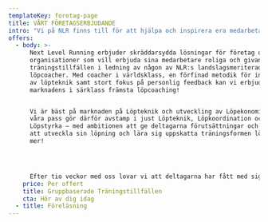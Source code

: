```yaml
---
templateKey: foretag-page
title: VÅRT FÖRETAGSERBJUDANDE
intro: "Vi på NLR finns till för att hjälpa och inspirera era medarbetare, oavsett förkunskaper, att ta sin löpning till nästa nivå! Våra landslagsmeriterade Löpcoacher \n\n\n\nEfter att ha anlitat oss lovar vi att deltagarna tillskansat sig teoretiska såväl som praktiska färdigheter som kommer gynna deras löpträning resten av livet. Förhoppningsvis har vi även inspirerat många ej redan löparinvigda medarbetare att upptäcka och komma igång med sin löpträning – och sedermera en mer aktiv livsstil!\r Dessutom har vi haft det jäkligt kul på vägen!"
offers:
  - body: >-
      Next Level Running erbjuder skräddarsydda lösningar för företag och
      organisationer som vill erbjuda sina medarbetare roliga och givande
      träningstillfällen i ledning av någon av NLR:s landslagsmeriterade
      löpcoacher. Med coacher i världsklass, en förfinad metodik för inlärning
      av löpteknik samt stort fokus på personlig feedback kan vi erbjuda
      marknadens i särklass främsta löpcoaching!


      Vi är bäst på marknaden på Löpteknik och utveckling av Löpekonomi. Alla
      våra pass gör därför avstamp i just Löpteknik, Löpkoordination och
      Löpstyrka – med ambitionen att ge deltagarna förutsättningar och nycklar
      att utveckla sin löpning och lära sig uppskatta träningsformen löpning än
      mer! 




      Efter tio veckor med oss lovar vi att deltagarna har fått med sig
    price: Per offert
    title: Gruppbaserade Träningstillfällen
    cta: Hör av dig idag
  - title: Föreläsning
---
```


